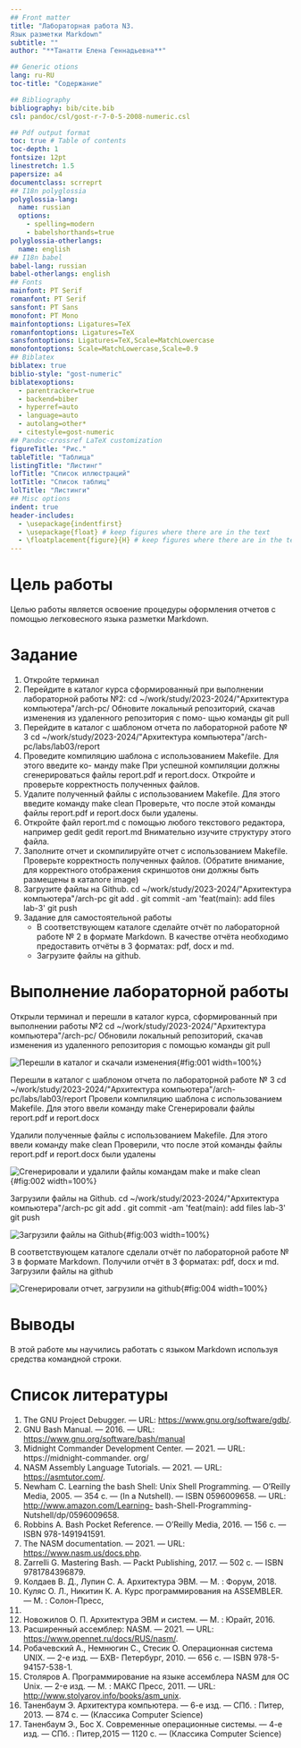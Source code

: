 ```yaml
---
## Front matter
title: "Лабораторная работа N3. 
Язык разметки Markdown"
subtitle: ""
author: "**Танатти Елена Геннадьевна**"

## Generic otions
lang: ru-RU
toc-title: "Содержание"

## Bibliography
bibliography: bib/cite.bib
csl: pandoc/csl/gost-r-7-0-5-2008-numeric.csl

## Pdf output format
toc: true # Table of contents
toc-depth: 1
fontsize: 12pt
linestretch: 1.5
papersize: a4
documentclass: scrreprt
## I18n polyglossia
polyglossia-lang:
  name: russian
  options:
	- spelling=modern
	- babelshorthands=true
polyglossia-otherlangs:
  name: english
## I18n babel
babel-lang: russian
babel-otherlangs: english
## Fonts
mainfont: PT Serif
romanfont: PT Serif
sansfont: PT Sans
monofont: PT Mono
mainfontoptions: Ligatures=TeX
romanfontoptions: Ligatures=TeX
sansfontoptions: Ligatures=TeX,Scale=MatchLowercase
monofontoptions: Scale=MatchLowercase,Scale=0.9
## Biblatex
biblatex: true
biblio-style: "gost-numeric"
biblatexoptions:
  - parentracker=true
  - backend=biber
  - hyperref=auto
  - language=auto
  - autolang=other*
  - citestyle=gost-numeric
## Pandoc-crossref LaTeX customization
figureTitle: "Рис."
tableTitle: "Таблица"
listingTitle: "Листинг"
lofTitle: "Список иллюстраций"
lotTitle: "Список таблиц"
lolTitle: "Листинги"
## Misc options
indent: true
header-includes:
  - \usepackage{indentfirst}
  - \usepackage{float} # keep figures where there are in the text
  - \floatplacement{figure}{H} # keep figures where there are in the text
---
```


# Цель работы
 Целью работы является освоение процедуры оформления отчетов с помощью легковесного
языка разметки Markdown.

# Задание

1. Откройте терминал
2. Перейдите в каталог курса сформированный при выполнении лабораторной работы
№2:
cd ~/work/study/2023-2024/"Архитектура компьютера"/arch-pc/
Обновите локальный репозиторий, скачав изменения из удаленного репозитория с помо-
щью команды
git pull
3. Перейдите в каталог с шаблоном отчета по лабораторной работе № 3
cd ~/work/study/2023-2024/"Архитектура компьютера"/arch-pc/labs/lab03/report
4. Проведите компиляцию шаблона с использованием Makefile. Для этого введите ко-
манду make
При успешной компиляции должны сгенерироваться файлы report.pdf и report.docx.
Откройте и проверьте корректность полученных файлов.
5. Удалите полученный файлы с использованием Makefile. Для этого введите команду
make clean
Проверьте, что после этой команды файлы report.pdf и report.docx были удалены.
6. Откройте файл report.md c помощью любого текстового редактора, например gedit
gedit report.md
Внимательно изучите структуру этого файла.
7. Заполните отчет и скомпилируйте отчет с использованием Makefile. Проверьте корректность полученных файлов. (Обратите внимание, для корректного отображения
скриншотов они должны быть размещены в каталоге image)
8. Загрузите файлы на Github.
cd ~/work/study/2023-2024/"Архитектура компьютера"/arch-pc
git add .
git commit -am 'feat(main): add files lab-3'
git push
9. Задание для самостоятельной работы
    * В соответствующем каталоге сделайте отчёт по лабораторной работе № 2 в формате
Markdown. В качестве отчёта необходимо предоставить отчёты в 3 форматах: pdf, docx
и md.
    * Загрузите файлы на github.

# Выполнение лабораторной работы

Открыли терминал и перешли в каталог курса, сформированный при выполнении работы №2
cd ~/work/study/2023-2024/"Архитектура компьютера"/arch-pc/
Обновили локальный репозиторий, скачав изменения из удаленного репозитория с помощью команды git pull

![Перешли в каталог и скачали изменения](image/01.png){#fig:001 width=100%}

Перешли в каталог с шаблоном отчета по лабораторной работе № 3
cd ~/work/study/2023-2024/"Архитектура компьютера"/arch-pc/labs/lab03/report
Провели компиляцию шаблона с использованием Makefile. Для этого ввели команду make
Сгенерировали файлы report.pdf и report.docx

Удалили полученные файлы с использованием Makefile. Для этого ввели команду
make clean
Проверили, что после этой команды файлы report.pdf и report.docx были удалены

![Сгенерировали и удалили файлы командам make и make clean](image/02.png){#fig:002 width=100%}

Загрузили файлы на Github.
cd ~/work/study/2023-2024/"Архитектура компьютера"/arch-pc
git add .
git commit -am 'feat(main): add files lab-3'
git push

![Загрузили файлы на Github](image/03.png){#fig:003 width=100%}

В соответствующем каталоге сделали отчёт по лабораторной работе № 3 в формате
Markdown. Получили отчёт в 3 форматах: pdf, docx и md.
Загрузили файлы на github 

![Сгенерировали отчет, загрузили на github](image/04.png){#fig:004 width=100%}

# Выводы

В этой работе мы научились работать с языком Markdown используя средства командной строки.

# Список литературы 
1. The GNU Project Debugger. — URL: https://www.gnu.org/software/gdb/.
2. GNU Bash Manual. — 2016. — URL: https://www.gnu.org/software/bash/manual
3. Midnight Commander Development Center. — 2021. — URL: https://midnight-commander.
org/
4. NASM Assembly Language Tutorials. — 2021. — URL: https://asmtutor.com/.
5. Newham C. Learning the bash Shell: Unix Shell Programming. — O’Reilly Media, 2005. —
354 с. — (In a Nutshell). — ISBN 0596009658. — URL: http://www.amazon.com/Learning-
bash-Shell-Programming-Nutshell/dp/0596009658.
6. Robbins A. Bash Pocket Reference. — O’Reilly Media, 2016. — 156 с. — ISBN 978-1491941591.
7. The NASM documentation. — 2021. — URL: https://www.nasm.us/docs.php.
8. Zarrelli G. Mastering Bash. — Packt Publishing, 2017. — 502 с. — ISBN 9781784396879.
9. Колдаев В. Д., Лупин С. А. Архитектура ЭВМ. — М. : Форум, 2018.
10. Куляс О. Л., Никитин К. А. Курс программирования на ASSEMBLER. — М. : Солон-Пресс,
2017.
11. Новожилов О. П. Архитектура ЭВМ и систем. — М. : Юрайт, 2016.
12. Расширенный ассемблер: NASM. — 2021. — URL: https://www.opennet.ru/docs/RUS/nasm/.
13. Робачевский А., Немнюгин С., Стесик О. Операционная система UNIX. — 2-е изд. — БХВ-
Петербург, 2010. — 656 с. — ISBN 978-5-94157-538-1.
14. Столяров А. Программирование на языке ассемблера NASM для ОС Unix. — 2-е изд. —
М. : МАКС Пресс, 2011. — URL: http://www.stolyarov.info/books/asm_unix.
15. Таненбаум Э. Архитектура компьютера. — 6-е изд. — СПб. : Питер, 2013. — 874 с. —
(Классика Computer Science)
16. Таненбаум Э., Бос Х. Современные операционные системы. — 4-е изд. — СПб. : Питер,2015 — 1120 с. — (Классика Computer Science)

